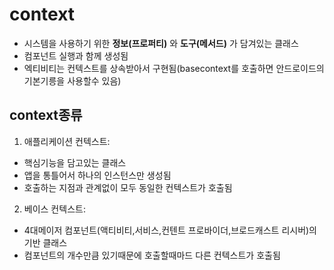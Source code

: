 # context
* 시스템을 사용하기 위한 __정보(프로퍼티)__ 와 __도구(메서드)__ 가 담겨있는 클래스
* 컴포넌트 실행과 함께 생성됨
* 엑티비티는 컨텍스트를 상속받아서 구현됨(basecontext를 호출하면 안드로이드의 기본기릉을 사용할수 있음)
## context종류
1. 애플리케이션 컨텍스트:   
* 핵심기능을 담고있는 클래스
* 앱을 통틀어서 하나의 인스턴스만 생성됨
* 호출하는 지점과 관계없이 모두 동일한 컨텍스트가 호출됨
2. 베이스 컨텍스트:
* 4대메이저 컴포넌트(액티비티,서비스,컨텐트 프로바이더,브로드캐스트 리시버)의 기반 클래스
* 컴포넌트의 개수만큼 있기때문에 호출할때마드 다른 컨텍스트가 호출됨